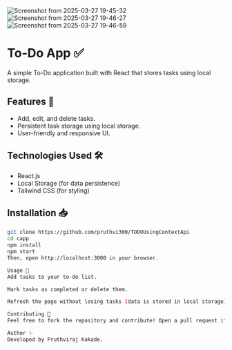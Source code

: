 ![Screenshot from 2025-03-27 19-45-32](https://github.com/user-attachments/assets/c9e99991-526b-4ca8-a06b-42950eeadf52)
![Screenshot from 2025-03-27 19-46-27](https://github.com/user-attachments/assets/aca6e6f8-8d10-4ee3-8cc4-8447700d4a0b)
![Screenshot from 2025-03-27 19-46-59](https://github.com/user-attachments/assets/87603d86-e140-425e-86f0-c3a95bb82391)


# To-Do App ✅

A simple To-Do application built with React that stores tasks using local storage.

## Features 🌟
- Add, edit, and delete tasks.
- Persistent task storage using local storage.
- User-friendly and responsive UI.

## Technologies Used 🛠️
- React.js
- Local Storage (for data persistence)
- Tailwind CSS (for styling)

## Installation 📥
```sh
git clone https://github.com/pruthvi300/TODOUsingContextApi
cd capp
npm install
npm start
Then, open http://localhost:3000 in your browser.

Usage 📌
Add tasks to your to-do list.

Mark tasks as completed or delete them.

Refresh the page without losing tasks (data is stored in local storage).

Contributing 🤝
Feel free to fork the repository and contribute! Open a pull request if you have any improvements.

Author ✨
Developed by Pruthviraj Kakade.
